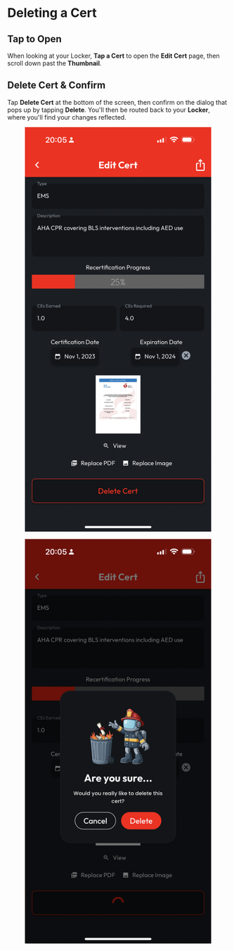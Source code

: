 # Deleting a Cert

## Tap to Open

When looking at your Locker, **Tap a Cert** to open the **Edit Cert** page, then scroll down past the **Thumbnail**.

## Delete Cert & Confirm

Tap **Delete Cert** at the bottom of the screen, then confirm on the dialog that pops up by tapping **Delete**. You'll then be routed back to your **Locker**, where you'll find your changes reflected.

<div>

<figure><img src="../.gitbook/assets/tap-delete.png" alt=""><figcaption></figcaption></figure>

 

<figure><img src="../.gitbook/assets/confirm-delete.png" alt=""><figcaption></figcaption></figure>

</div>
